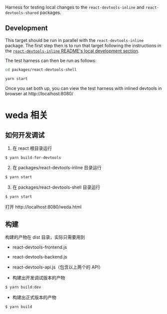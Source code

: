 Harness for testing local changes to the `react-devtools-inline` and `react-devtools-shared` packages.

## Development

This target should be run in parallel with the `react-devtools-inline` package. The first step then is to run that target following the instructions in the [`react-devtools-inline` README's local development section](https://github.com/facebook/react/tree/main/packages/react-devtools-inline#local-development).

The test harness can then be run as follows:
```sh
cd packages/react-devtools-shell

yarn start
```

Once you set both up, you can view the test harness with inlined devtools in browser at http://localhost:8080/



# weda 相关

## 如何开发调试

1. 在 react 根目录运行

```sh
$ yarn build-for-devtools
```

2. 在 packages/react-devtools-inline 目录运行 

```sh
$ yarn start
```

3. 在 packages/react-devtools-shell 目录运行 

```sh
$ yarn start
```

打开 http://localhost:8080/weda.html


## 构建

构建的产物在 dist 目录，实际只需要用到 

- react-devtools-frontend.js
- react-devtools-backend.js
- react-devtools-api.js（包含以上两个的 API）

- 构建出开发调试版本的产物

```sh
$ yarn build:dev
```

- 构建出正式版本的产物

```sh
$ yarn build
```
